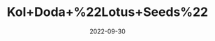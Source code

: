 ---
title: 'Kol+Doda+%22Lotus+Seeds%22'
date: '2022-09-30' 
metatag: '' 
inventory: '0' 
draft: false 
# meta description 
shortDescripton: ''
description: 'Seed'
longdescription: ''
featured: True
# product Price
price: '30.0'
# Product Short Description
productID: '5C34AE98-9B2A-ED11-9968-005056B3A416'
type: 'products'
category: 'Seed' 
thumnailproduct: 'https://eraconnect.blob.core.windows.net/product-images/aminsaddiquidawakhana/5C34AE98-9B2A-ED11-9968-005056B3A416.webp' 
images:
  - image: 'https://eraconnect.blob.core.windows.net/product-images/aminsaddiquidawakhana/5C34AE98-9B2A-ED11-9968-005056B3A416.webp'  
Variants:
---